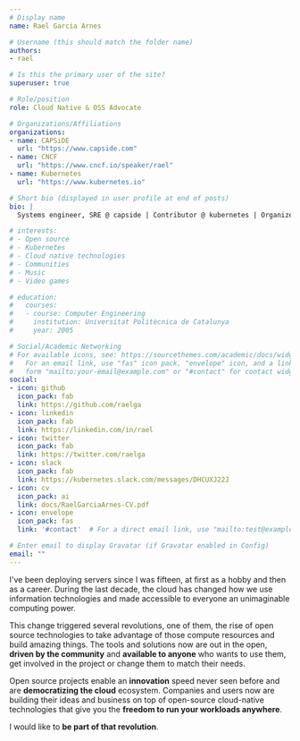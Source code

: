 ```yaml
---
# Display name
name: Rael Garcia Arnes

# Username (this should match the folder name)
authors:
- rael

# Is this the primary user of the site?
superuser: true

# Role/position
role: Cloud Native & OSS Advocate

# Organizations/Affiliations
organizations:
- name: CAPSiDE
  url: "https://www.capside.com"
- name: CNCF
  url: "https://www.cncf.io/speaker/rael"
- name: Kubernetes
  url: "https://www.kubernetes.io"

# Short bio (displayed in user profile at end of posts)
bio: |
  Systems engineer, SRE @ capside | Contributor @ kubernetes | Organizer @ Cloud Native Barcelona

# interests:
# - Open source
# - Kubernetes
# - Cloud native technologies
# - Communities
# - Music
# - Video games

# education:
#   courses:
#   - course: Computer Engineering
#     institution: Universitat Politècnica de Catalunya
#     year: 2005

# Social/Academic Networking
# For available icons, see: https://sourcethemes.com/academic/docs/widgets/#icons
#   For an email link, use "fas" icon pack, "envelope" icon, and a link in the
#   form "mailto:your-email@example.com" or "#contact" for contact widget.
social:
- icon: github
  icon_pack: fab
  link: https://github.com/raelga
- icon: linkedin
  icon_pack: fab
  link: https://linkedin.com/in/rael
- icon: twitter
  icon_pack: fab
  link: https://twitter.com/raelga
- icon: slack
  icon_pack: fab
  link: https://kubernetes.slack.com/messages/DHCUXJ22J
- icon: cv
  icon_pack: ai
  link: docs/RaelGarciaArnes-CV.pdf
- icon: envelope
  icon_pack: fas
  link: '#contact'  # For a direct email link, use "mailto:test@example.org".

# Enter email to display Gravatar (if Gravatar enabled in Config)
email: ""
---
```


I've been deploying servers since I was fifteen, at first as a hobby and then as a career. During the last decade, the cloud has changed how we use information technologies and made accessible to everyone an unimaginable computing power.

This change triggered several revolutions, one of them, the rise of open source technologies to take advantage of those compute resources and build amazing things. The tools and solutions now are out in the open, **driven by the community** and **available to anyone** who wants to use them, get involved in the project or change them to match their needs.

Open source projects enable an **innovation** speed never seen before and are **democratizing the cloud** ecosystem. Companies and users now are building their ideas and business on top of open-source cloud-native technologies that give you the **freedom to run your workloads anywhere**.

I would like to **be part of that revolution**.